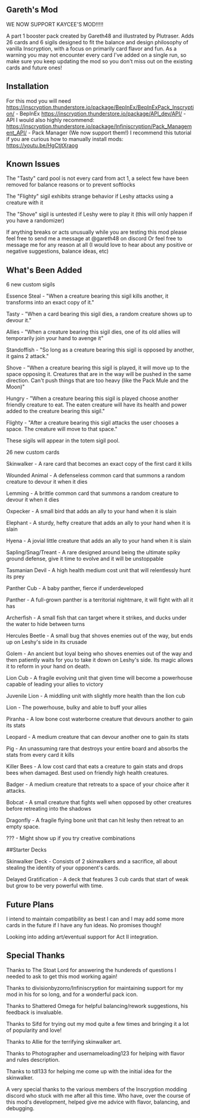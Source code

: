 ## Gareth's Mod
WE NOW SUPPORT KAYCEE'S MOD!!!!!

A part 1 booster pack created by Gareth48 and illustrated by Plutraser. Adds 26 cards and 6 sigils designed to fit the balance and design philosophy of vanilla Inscryption, with a focus on primarily card flavor and fun.
As a warning you may not encounter every card I've added on a single run, so make sure you keep updating the mod so you don't miss out on the existing cards and future ones! 

## Installation
For this mod you will need
https://inscryption.thunderstore.io/package/BepInEx/BepInExPack_Inscryption/ - BepInEx
https://inscryption.thunderstore.io/package/API_dev/API/ - API
I would also highly recommend:
https://inscryption.thunderstore.io/package/Infiniscryption/Pack_Management_API/ - Pack Manager (We now support them!)
I recommend this tutorial if you are curious how to manually install mods: https://youtu.be/HgCtjtXraog

## Known Issues
The "Tasty" card pool is not every card from act 1, a select few have been removed for balance reasons or to prevent softlocks

The "Flighty" sigil exhibits strange behavior if Leshy attacks using a creature with it

The "Shove" sigil is untested if Leshy were to play it (this will only happen if you have a randomizer)

If anything breaks or acts unusually while you are testing this mod please feel free to send me a message at @gareth48 on discord
Or feel free to message me for any reason at all (I would love to hear about any positive or negative suggestions, balance ideas, etc)


## What's Been Added
6 new custom sigils

Essence Steal - "When a creature bearing this sigil kills another, it transforms into an exact copy of it."

Tasty - "When a card bearing this sigil dies, a random creature shows up to devour it."

Allies - "When a creature bearing this sigil dies, one of its old allies will temporarily join your hand to avenge it"

Standoffish - "So long as a creature bearing this sigil is opposed by another, it gains 2 attack."

Shove - "When a creature bearing this sigil is played, it will move up to the space opposing it. Creatures that are in the way will be pushed in the same direction. Can't push things that are too heavy (like the Pack Mule and the Moon)"

Hungry - "When a creature bearing this sigil is played choose another friendly creature to eat. The eaten creature will have its health and power added to the creature bearing this sigil."

Flighty - "After a creature bearing this sigil attacks the user chooses a space. The creature will move to that space."

These sigils will appear in the totem sigil pool.

26 new custom cards

Skinwalker - A rare card that becomes an exact copy of the first card it kills

Wounded Animal -  A defenseless common card that summons a random creature to devour it when it dies

Lemming - A brittle common card that summons a random creature to devour it when it dies

Oxpecker - A small bird that adds an ally to your hand when it is slain

Elephant - A sturdy, hefty creature that adds an ally to your hand when it is slain

Hyena - A jovial little creature that adds an ally to your hand when it is slain

Sapling/Snag/Treant - A rare designed around being the ultimate spiky ground defense, give it time to evolve and it will be unstoppable

Tasmanian Devil - A high health medium cost unit that will relentlessly hunt its prey

Panther Cub - A baby panther, fierce if underdeveloped

Panther -  A full-grown panther is a territorial nightmare, it will fight with all it has

Archerfish - A small fish that can target where it strikes, and ducks under the water to hide between turns

Hercules Beetle - A small bug that shoves enemies out of the way, but ends up on Leshy's side in its crusade

Golem - An ancient but loyal being who shoves enemies out of the way and then patiently waits for you to take it down on Leshy's side. Its magic allows it to reform in your hand on death.

Lion Cub - A fragile evolving unit that given time will become a powerhouse capable of leading your allies to victory

Juvenile Lion - A middling unit with slightly more health than the lion cub

Lion - The powerhouse, bulky and able to buff your allies

Piranha -  A low bone cost waterborne creature that devours another to gain its stats

Leopard - A medium creature that can devour another one to gain its stats

Pig - An unassuming rare that destroys your entire board and absorbs the stats from every card it kills

Killer Bees - A low cost card that eats a creature to gain stats and drops bees when damaged. Best used on friendly high health creatures.

Badger - A medium creature that retreats to a space of your choice after it attacks.

Bobcat - A small creature that fights well when opposed by other creatures before retreating into the shadows

Dragonfly - A fragile flying bone unit that can hit leshy then retreat to an empty space.

??? - Might show up if you try creative combinations

##Starter Decks

Skinwalker Deck - Consists of 2 skinwalkers and a sacrifice, all about stealing the identity of your opponent's cards.

Delayed Gratification - A deck that features 3 cub cards that start of weak but grow to be very powerful with time.

## Future Plans
I intend to maintain compatibility as best I can and I may add some more cards in the future if I have any fun ideas. No promises though!

Looking into adding art/eventual support for Act II integration.

## Special Thanks
Thanks to The Stoat Lord for answering the hundereds of questions I needed to ask to get this mod working again!

Thanks to divisionbyzorro/Infiniscryption for maintaining support for my mod in his for so long, and for a wonderful pack icon.

Thanks to Shattered Omega for helpful balancing/rework suggestions, his feedback is invaluable.

Thanks to Sifd for trying out my mod quite a few times and bringing it a lot of popularity and love!

Thanks to Allie for the terrifying skinwalker art.

Thanks to Photographer and usernameloading123 for helping with flavor and rules description.

Thanks to tdl133 for helping me come up with the initial idea for the skinwalker.

A very special thanks to the various members of the Inscryption modding discord who stuck with me after all this time. Who have, over the course of this mod's development, helped give me advice with flavor, balancing, and debugging. 
